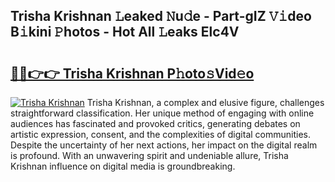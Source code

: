 ## Trisha Krishnan 𝙻eaked 𝙽u𝚍e - Part-gIZ 𝚅𝚒deo B𝚒kini 𝙿hotos - Hot All 𝙻eaks Elc4V

# <h2><a href="http://ld18kr.urlbe.top/?page=Trisha+Krishnan">🔗🔗👉👉 Trisha Krishnan P𝚑oto𝚜Vid𝚎o</a></h2>

[![Trisha Krishnan](https://i.imgur.com/eBuTRDB.gif)](http://ld18kr.urlbe.top/?page=Trisha+Krishnan)
Trisha Krishnan, a complex and elusive figure, challenges straightforward classification. Her unique method of engaging with online audiences has fascinated and provoked critics, generating debates on artistic expression, consent, and the complexities of digital communities. Despite the uncertainty of her next actions, her impact on the digital realm is profound. With an unwavering spirit and undeniable allure, Trisha Krishnan influence on digital media is groundbreaking.
